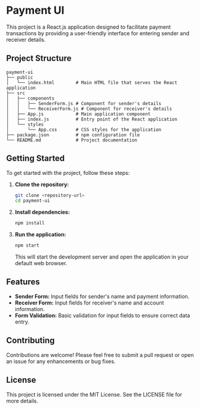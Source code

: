 # Payment UI

This project is a React.js application designed to facilitate payment transactions by providing a user-friendly interface for entering sender and receiver details.

## Project Structure

```
payment-ui
├── public
│   └── index.html        # Main HTML file that serves the React application
├── src
│   ├── components
│   │   ├── SenderForm.js # Component for sender's details
│   │   └── ReceiverForm.js # Component for receiver's details
│   ├── App.js            # Main application component
│   ├── index.js          # Entry point of the React application
│   └── styles
│       └── App.css       # CSS styles for the application
├── package.json          # npm configuration file
└── README.md             # Project documentation
```

## Getting Started

To get started with the project, follow these steps:

1. **Clone the repository:**
   ```bash
   git clone <repository-url>
   cd payment-ui
   ```

2. **Install dependencies:**
   ```bash
   npm install
   ```

3. **Run the application:**
   ```bash
   npm start
   ```

   This will start the development server and open the application in your default web browser.

## Features

- **Sender Form:** Input fields for sender's name and payment information.
- **Receiver Form:** Input fields for receiver's name and account information.
- **Form Validation:** Basic validation for input fields to ensure correct data entry.

## Contributing

Contributions are welcome! Please feel free to submit a pull request or open an issue for any enhancements or bug fixes.

## License

This project is licensed under the MIT License. See the LICENSE file for more details.